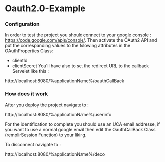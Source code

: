 # Oauth2.0-Example

### Configuration

In order to test the project you should connect to your google console : https://code.google.com/apis/console/.
Then activate the OAuth2 API and put the correspanding values to the folowing attributes in the OAuthProperties Class:
  - clientId
  - clientSecret
You'll have also to set the redirect URL to the callback Servelet like this :

http://localhost:8080/%applicationName%/oauthCallBack

### How does it work

After you deploy the project navigate to :

http://localhost:8080/%applicationName%/userinfo

For the identification to complete you should use an UCA email addresse, if you want to use a normal google email then edit the OauthCallBack Class (remplirSession Function) to your liking.

To disconnect navigate to :

http://localhost:8080/%applicationName%/deco
